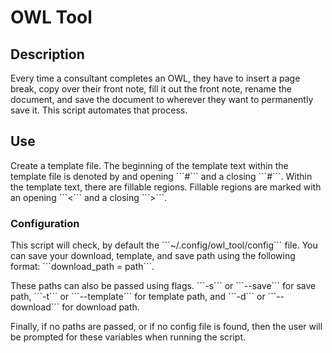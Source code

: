 # OWL Tool
## Description
<p>Every time a consultant completes an OWL, 
they have to insert a page break, copy over their front note, 
fill it out the front note, rename the document, 
and save the document to wherever they want to permanently save it. 
This script automates that process.</p>

## Use
<p>Create a template file. The beginning of the template text within the template file
is denoted by and opening ```#``` and a closing ```#```. Within the template text, 
there are fillable regions. Fillable regions are marked with an opening
```<``` and a closing ```>```.</p>

### Configuration
<p>This script will check, by default the ```~/.config/owl_tool/config``` file. You can
save your download, template, and save path using the following format: ```download_path 
= path```.</p>

<p>These paths can also be passed using flags. ```-s``` or ```--save``` for save path, 
```-t``` or ```--template``` for template path, and ```-d``` or ```--download``` for download path.</p>

<p>Finally, if no paths are passed, or if no config file is found, then the user
will be prompted for these variables when running the script.</p>
